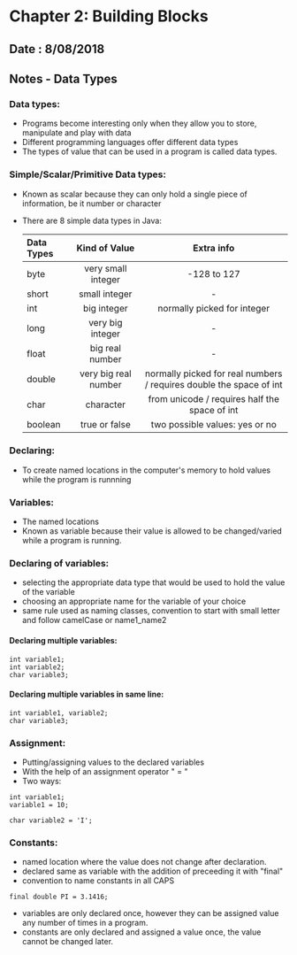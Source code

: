 # Chapter 2: Building Blocks

## Date : 8/08/2018

## Notes - Data Types

### Data types: 

 - Programs become interesting only when they allow you to store, manipulate and play with data
 - Different programming languages offer different data types
 - The types of value that can be used in a program is called data types. 
 
### Simple/Scalar/Primitive Data types: 

  - Known as scalar because they can only hold a single piece of information, be it number or character
  - There are 8 simple data types in Java: 
  
      | Data Types | Kind of Value | Extra info |
      | :---         |     :---:      |     :---:      |
      | byte   | very small integer     | -128 to 127   |
      | short     | small integer       |   -    |
      | int   | big integer     |  normally picked for integer  |
      | long    | very big integer      |    -   |
      | float   | big real number    |  -   |
      | double    | very big real number      |   normally picked for real numbers / requires double the space of int  |
      | char   | character     | from unicode / requires half the space of int  |
      | boolean    | true or false     | two possible values: yes or no     |
      

### Declaring: 

  - To create named locations in the computer's memory to hold values while the program is runnning
  
### Variables: 

  - The named locations 
  - Known as variable because their value is allowed to be changed/varied while a program is running.
  
### Declaring of variables: 

  - selecting the appropriate data type that would be used to hold the value of the variable
  - choosing an appropriate name for the variable of your choice
  - same rule used as naming classes, convention to start with small letter and follow camelCase or name1_name2
  
 #### Declaring multiple variables:
 
  ```
  int variable1;
  int variable2;
  char variable3;
  ```
 
 #### Declaring multiple variables in same line: 
 
  ```
  int variable1, variable2;
  char variable3;
  ```

### Assignment: 

  - Putting/assigning values to the declared variables 
  - With the help of an assignment operator " = "
  - Two ways: 
  
  ```
  int variable1;
  variable1 = 10;
  ```
  
  ```
  char variable2 = 'I';
  ```
  
  ### Constants: 

  - named location where the value does not change after declaration. 
  - declared same as variable with the addition of preceeding it with "final"
  - convention to name constants in all CAPS
  
  ```
  final double PI = 3.1416;
  ```
  
  - variables are only declared once, however they can be assigned value any number of times in a program. 
  - constants are only declared and assigned a value once, the value cannot be changed later. 
      

